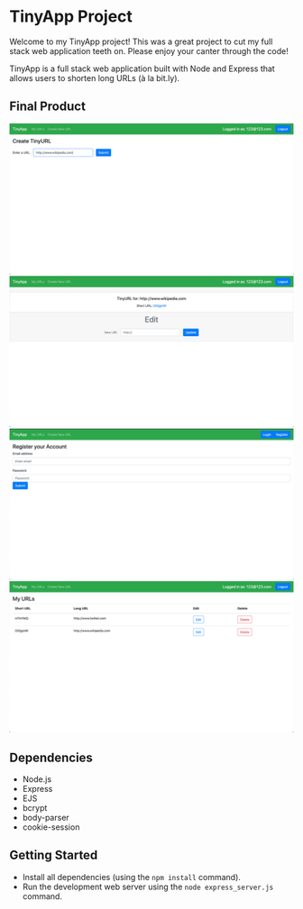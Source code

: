 # TinyApp Project

Welcome to my TinyApp project! This was a great project to cut my full stack web application teeth on. Please enjoy your canter through the code!

TinyApp is a full stack web application built with Node and Express that allows users to shorten long URLs (à la bit.ly).

## Final Product

!["Screenshot of Create URL page"](https://github.com/jesselap/tinyapp/blob/master/docs/create_url.png?raw=true)
!["Screenshot of Edit URL page"](https://github.com/jesselap/tinyapp/blob/master/docs/edit_url.png?raw=true)
!["Screenshot of Register User page"](https://github.com/jesselap/tinyapp/blob/master/docs/register_user.png?raw=true)
!["Screenshot of My URLs page"](https://github.com/jesselap/tinyapp/blob/master/docs/urls.png?raw=true)

## Dependencies

- Node.js
- Express
- EJS
- bcrypt
- body-parser
- cookie-session

## Getting Started

- Install all dependencies (using the `npm install` command).
- Run the development web server using the `node express_server.js` command.